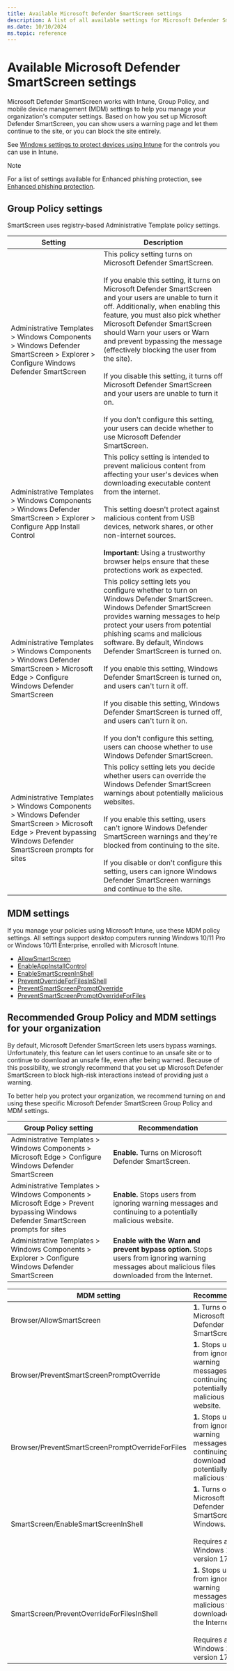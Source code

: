```yaml
---
title: Available Microsoft Defender SmartScreen settings
description: A list of all available settings for Microsoft Defender SmartScreen using Group Policy and mobile device management (MDM) settings.
ms.date: 10/10/2024
ms.topic: reference
---
```


# Available Microsoft Defender SmartScreen settings

Microsoft Defender SmartScreen works with Intune, Group Policy, and mobile device management (MDM) settings to help you manage your organization's computer settings. Based on how you set up Microsoft Defender SmartScreen, you can show users a warning page and let them continue to the site, or you can block the site entirely.

See [Windows settings to protect devices using Intune](/mem/intune/protect/endpoint-protection-windows-10#microsoft-defender-smartscreen-settings) for the controls you can use in Intune.

> [!NOTE]
> For a list of settings available for Enhanced phishing protection, see [Enhanced phishing protection](enhanced-phishing-protection.md#configure-enhanced-phishing-protection-for-your-organization).

## Group Policy settings

SmartScreen uses registry-based Administrative Template policy settings.

|Setting|Description|
|---|--- |
|Administrative Templates > Windows Components > Windows Defender SmartScreen > Explorer > Configure Windows Defender SmartScreen | This policy setting turns on Microsoft Defender SmartScreen. <br/><br/>If you enable this setting, it turns on Microsoft Defender SmartScreen and your users are unable to turn it off. Additionally, when enabling this feature, you must also pick whether Microsoft Defender SmartScreen should Warn your users or Warn and prevent bypassing the message (effectively blocking the user from the site).<br/><br/>If you disable this setting, it turns off Microsoft Defender SmartScreen and your users are unable to turn it on. <br/><br/>If you don't configure this setting, your users can decide whether to use Microsoft Defender SmartScreen.|
|Administrative Templates > Windows Components > Windows Defender SmartScreen > Explorer > Configure App Install Control| This policy setting is intended to prevent malicious content from affecting your user's devices when downloading executable content from the internet.<br/><br/>This setting doesn't protect against malicious content from USB devices, network shares, or other non-internet sources.<br/><br/>**Important:**  Using a trustworthy browser helps ensure that these protections work as expected.|
|Administrative Templates > Windows Components > Windows Defender SmartScreen > Microsoft Edge > Configure Windows Defender SmartScreen | This policy setting lets you configure whether to turn on Windows Defender SmartScreen. Windows Defender SmartScreen provides warning messages to help protect your users from potential phishing scams and malicious software. By default, Windows Defender SmartScreen is turned on. <br><br>If you enable this setting, Windows Defender SmartScreen is turned on, and users can't turn it off. <br><br>If you disable this setting, Windows Defender SmartScreen is turned off, and users can't turn it on. <br><br>If you don't configure this setting, users can choose whether to use Windows Defender SmartScreen. |
|Administrative Templates > Windows Components > Windows Defender SmartScreen > Microsoft Edge > Prevent bypassing Windows Defender SmartScreen prompts for sites | This policy setting lets you decide whether users can override the Windows Defender SmartScreen warnings about potentially malicious websites. <br><br>If you enable this setting, users can't ignore Windows Defender SmartScreen warnings and they're blocked from continuing to the site. <br><br>If you disable or don't configure this setting, users can ignore Windows Defender SmartScreen warnings and continue to the site. |

## MDM settings

If you manage your policies using Microsoft Intune, use these MDM policy settings. All settings support desktop computers running Windows 10/11 Pro or Windows 10/11 Enterprise, enrolled with Microsoft Intune.

- [AllowSmartScreen](/windows/client-management/mdm/policy-csp-browser#allowsmartscreen)
- [EnableAppInstallControl](/windows/client-management/mdm/policy-csp-smartscreen#enableappinstallcontrol)
- [EnableSmartScreenInShell](/windows/client-management/mdm/policy-csp-smartscreen#enablesmartscreeninshell)
- [PreventOverrideForFilesInShell](/windows/client-management/mdm/policy-csp-smartscreen#preventoverrideforfilesinshell)
- [PreventSmartScreenPromptOverride](/windows/client-management/mdm/policy-csp-browser#preventsmartscreenpromptoverride)
- [PreventSmartScreenPromptOverrideForFiles](/windows/client-management/mdm/policy-csp-browser#preventsmartscreenpromptoverrideforfiles)

## Recommended Group Policy and MDM settings for your organization

By default, Microsoft Defender SmartScreen lets users bypass warnings. Unfortunately, this feature can let users continue to an unsafe site or to continue to download an unsafe file, even after being warned. Because of this possibility, we strongly recommend that you set up Microsoft Defender SmartScreen to block high-risk interactions instead of providing just a warning.

To better help you protect your organization, we recommend turning on and using these specific Microsoft Defender SmartScreen Group Policy and MDM settings.

|Group Policy setting|Recommendation|
|--- |--- |
|Administrative Templates > Windows Components > Microsoft Edge > Configure Windows Defender SmartScreen|**Enable.**  Turns on Microsoft Defender SmartScreen.|
|Administrative Templates > Windows Components > Microsoft Edge > Prevent bypassing Windows Defender SmartScreen prompts for sites|**Enable.**  Stops users from ignoring warning messages and continuing to a potentially malicious website.|
|Administrative Templates > Windows Components > Explorer > Configure Windows Defender SmartScreen|**Enable with the Warn and prevent bypass option.**  Stops users from ignoring warning messages about malicious files downloaded from the Internet.|

|MDM setting|Recommendation|
|--- |--- |
|Browser/AllowSmartScreen|**1.**  Turns on Microsoft Defender SmartScreen.|
|Browser/PreventSmartScreenPromptOverride|**1.**  Stops users from ignoring warning messages and continuing to a potentially malicious website.|
|Browser/PreventSmartScreenPromptOverrideForFiles|**1.**  Stops users from ignoring warning messages and continuing to download potentially malicious files.|
|SmartScreen/EnableSmartScreenInShell|**1.**  Turns on Microsoft Defender SmartScreen in Windows.<br/><br/>Requires at least Windows 10, version 1703.|
|SmartScreen/PreventOverrideForFilesInShell|**1.**  Stops users from ignoring warning messages about malicious files downloaded from the Internet.<br/><br/>Requires at least Windows 10, version 1703.|
